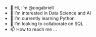 - 👋 Hi, I’m @oogabriell
- 👀 I’m interested in Data Science and AI
- 🌱 I’m currently learning Python
- 💞️ I’m looking to collaborate on SQL
- 📫 How to reach me ...

<!---
oogabriell/oogabriell is a ✨ special ✨ repository because its `README.md` (this file) appears on your GitHub profile.
You can click the Preview link to take a look at your changes.
--->
